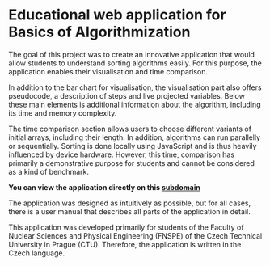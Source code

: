 # Educational web application for Basics of Algorithmization

The goal of this project was to create an innovative application that would allow students to understand sorting algorithms easily. For this purpose, the application enables their visualisation and time comparison.

In addition to the bar chart for visualisation, the visualisation part also offers pseudocode, a description of steps and live projected variables. Below these main elements is additional information about the algorithm, including its time and memory complexity.

The time comparison section allows users to choose different variants of initial arrays, including their length. In addition, algorithms can run parallelly or sequentially. Sorting is done locally using JavaScript and is thus heavily influenced by device hardware. However, this time, comparison has primarily a demonstrative purpose for students and cannot be considered as a kind of benchmark.

**You can view the application directly on this [subdomain](https://www.baka.darzy.art/)**

The application was designed as intuitively as possible, but for all cases, there is a user manual that describes all parts of the application in detail.

This application was developed primarily for students of the Faculty of Nuclear Sciences and Physical Engineering (FNSPE) of the Czech Technical University in Prague (CTU). Therefore, the application is written in the Czech language.

